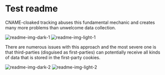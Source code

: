 # Test readme

CNAME-cloaked tracking abuses this fundamental mechanic and creates many more problems than unwelcome data collection.

![readme-img-dark-1](https://cdn.adtidy.org/content/github/cname-trackers/readme-dark-1.png#gh-dark-mode-only)
![readme-img-light-1](https://cdn.adtidy.org/content/github/cname-trackers/readme-light-1.png#gh-light-mode-only)

There are numerous issues with this approach and the most severe one is that third-parties (disguised as first-parties)
can potentially receive all kinds of data that is stored in the first-party cookies.

![readme-img-dark-2](https://cdn.adtidy.org/content/github/cname-trackers/readme-dark-2.png#gh-dark-mode-only)
![readme-img-light-2](https://cdn.adtidy.org/content/github/cname-trackers/readme-light-2.png#gh-light-mode-only)
